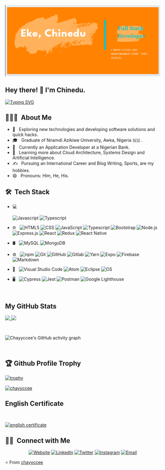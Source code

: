 [![header](https://github.com/chayyccee/chayyccee/blob/main/banner/Screenshot%202021-09-19%20153242.png)](https://github.com/chayyccee)

<h2> Hey there! 👋 I'm Chinedu.</h2>

[![Typing SVG](https://readme-typing-svg.herokuapp.com?font=Nimbus+Sans&size=27&color=FFA500&width=950&lines=Welcome+%7C+Nn%E1%BB%8D%E1%BB%8D+%7C+%E6%AC%A2%E8%BF%8E+%7C+%E0%A4%B8%E0%A5%8D%E0%A4%B5%E0%A4%BE%E0%A4%97%E0%A4%A4++%7C+Bienvenido+%7C+Bienvenu+%7C+%D7%91%D7%A8%D7%95%D7%9A+%D7%94%D7%91%D7%90;I+am+pleased+to+have+you+here+.%F0%9F%91%8B)](https://git.io/typing-svg)

<h2> 👨🏻‍💻 &nbsp;About Me </h2>

- 🤔 &nbsp; Exploring new technologies and developing software solutions and quick hacks.
- 🎓 &nbsp; Graduate of Nnamdi Azikiwe University, Awka, Nigeria 🇳🇬 .
- 💼 &nbsp; Currently an Application Developer at a Nigerian Bank.
- 🌱 &nbsp; Learning more about Cloud Architecture, Systems Design and Artificial Intelligence.
- ✍️ &nbsp; Pursuing an International Career and Blog Writing, Sports, are my hobbies.
- 😄 &nbsp; Pronouns: Him, He, His.

<h2> 🛠 &nbsp;Tech Stack</h2>

- 💻 &nbsp;
   <!-- ![Python](https://img.shields.io/badge/-Python-333333?style=flat&logo=python)
    ![Java](https://img.shields.io/badge/-Java-333333?style=flat&logo=Java&logoColor=007396)
    ![C++](https://img.shields.io/badge/-C++-333333?style=flat&logo=C%2B%2B&logoColor=00599C) -->
  ![Javascript](https://img.shields.io/badge/-Javascript-333333?style=flat&logo=Javascript)
  ![Typescript](https://img.shields.io/badge/-Typescript-333333?style=flat&logo=Typescript)
  
- 🌐 &nbsp;
  ![HTML5](https://img.shields.io/badge/-HTML5-333333?style=flat&logo=HTML5)
  ![CSS](https://img.shields.io/badge/-CSS-333333?style=flat&logo=CSS3&logoColor=1572B6)
  ![JavaScript](https://img.shields.io/badge/-JavaScript-333333?style=flat&logo=javascript)
  ![Typescript](https://img.shields.io/badge/-Typescript-333333?style=flat&logo=Typescript)
  ![Bootstrap](https://img.shields.io/badge/-Bootstrap-333333?style=flat&logo=bootstrap&logoColor=563D7C)
  ![Node.js](https://img.shields.io/badge/-Node.js-333333?style=flat&logo=node.js)
  ![Express.js](https://img.shields.io/badge/-Express-333333?style=flat&logo=Express&logoColor=7t5565)
  ![React](https://img.shields.io/badge/-React-333333?style=flat&logo=react)
  ![Redux](https://img.shields.io/badge/-Redux-333333?style=flat&logo=Redux&logoColor=007396)
  ![React Native](https://img.shields.io/badge/-React%20Native-333333?style=flat&logo=React&logoColor=00ffff)
- 🛢 &nbsp;
  ![MySQL](https://img.shields.io/badge/-MySQL-333333?style=flat&logo=mysql)
  ![MongoDB](https://img.shields.io/badge/-MongoDB-333333?style=flat&logo=mongodb)
- ⚙️ &nbsp;
  ![npm](https://img.shields.io/badge/-npm-333333?style=flat&logo=npm)
  ![Git](https://img.shields.io/badge/-Git-333333?style=flat&logo=git)
  ![GitHub](https://img.shields.io/badge/-GitHub-333333?style=flat&logo=github)
  ![Gitlab](https://img.shields.io/badge/-Gitlab-333333?style=flat&logo=gitlab)
  ![Yarn](https://img.shields.io/badge/-Yarn-333333?style=flat&logo=yarn)
  ![Expo](https://img.shields.io/badge/-Expo-333333?style=flat&logo=expo)
  ![Firebase](https://img.shields.io/badge/-Firebase-333333?style=flat&logo=firebase)
  ![Markdown](https://img.shields.io/badge/-Markdown-333333?style=flat&logo=markdown)
- 🔧 &nbsp;
  ![Visual Studio Code](https://img.shields.io/badge/-Visual%20Studio%20Code-333333?style=flat&logo=visual-studio-code&logoColor=007ACC)
  ![Atom](https://img.shields.io/badge/-Atom-333333?style=flat&logo=atom)
  ![Eclipse](https://img.shields.io/badge/-Eclipse-333333?style=flat&logo=eclipse-ide&logoColor=2C2255)
  ![OS](https://img.shields.io/badge/-OS-333333?style=flat&logo=apple)
- 🖥 &nbsp;
  ![Cypress](https://img.shields.io/badge/-Cypress-333333?style=flat&logo=cypress)
  ![Jest](https://img.shields.io/badge/-Jest-333333?style=flat&logo=jest&logoColor=00ff00)
  ![Postman](https://img.shields.io/badge/-Postman-333333?style=flat&logo=postman)
  ![Google Lighthouse](https://img.shields.io/badge/-Google%20Lighthouse-333333?style=flat&logo=lighthouse)
  
<br/>

## My GitHub Stats

<a href="https://github.com/chayyccee">
  <img height="180em" src="https://github-readme-stats.vercel.app/api?username=chayyccee&theme=buefy&show_icons=true" />
  <img height="180em" src="https://github-readme-stats.vercel.app/api/top-langs/?username=chayyccee&theme=buefy&layout=compact&hide=html" />
</a>

&nbsp;

![Chayyccee's GitHub activity graph](https://activity-graph.herokuapp.com/graph?username=chayyccee&hide_border=true&theme=react-dark)

<br />

## 🏆 Github Profile Trophy

[![trophy](https://github-profile-trophy.vercel.app/?username=chayyccee&theme=buefy&margin-w=15&margin-h=15&&no-frame=true&row=1)](https://github.com/ryo-ma/github-profile-trophy)

  <a href="https://github.com/chayyccee">
   <img align="center" height="180em" src="https://github-readme-streak-stats.herokuapp.com/?user=chayyccee&theme=buefy" alt="chayyccee" />
  </a>


<br/>

## English Certificate

&nbsp;

  <a href="https://www.efset.org/cert/ZD21gT">
   <img src="https://cdn.efset.org/efset-widget/img/certificate_69.png" alt="english certificate">
  </a>

<br/>

<h2> 🤝🏻 &nbsp;Connect with Me </h2>

<p align="center">
<a href="https://chayyccee.netlify.app/"><img alt="Website" src="https://img.shields.io/badge/Website-www.chayyccee.netlify.app-blue?style=flat-square&logo=google-chrome"></a>
<a href="https://www.linkedin.com/in/chinedu-eke/"><img alt="LinkedIn" src="https://img.shields.io/badge/LinkedIn-Chinedu%20Eke-blue?style=flat-square&logo=linkedin"></a>
<a href="https://https://twitter.com/official_eke/"><img alt="Twitter" src="https://img.shields.io/badge/Twitter-@official_eke-blue?style=flat-square&logo=twitter"></a>
<a href="https://www.instagram.com/chayyccee/"><img alt="Instagram" src="https://img.shields.io/badge/Instagram-chayyccee-blue?style=flat-square&logo=instagram"></a>
<a href="mailto:ekechinedu488@gmail.com"><img alt="Email" src="https://img.shields.io/badge/Email-ekechinedu488@gmail.com-blue?style=flat-square&logo=gmail"></a>
</p>

⭐️ From [chayyccee](https://github.com/chayyccee)
